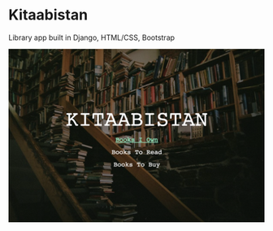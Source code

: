 # Kitaabistan
Library app built in Django, HTML/CSS, Bootstrap

![Screenshot of Kitaabistan App](https://github.com/sanajaved7/kitaabistan/blob/master/kitaabistan.png?raw=true)
